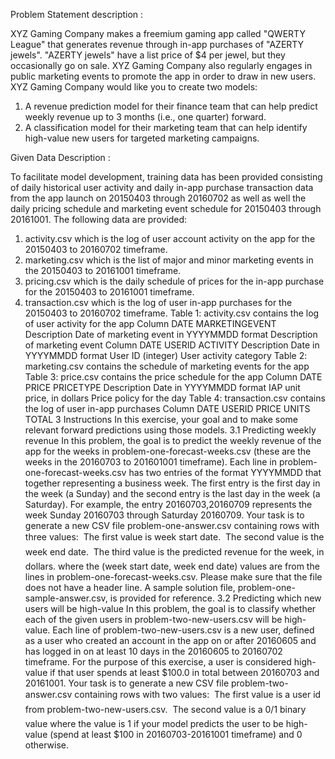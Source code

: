 Problem Statement description :

XYZ Gaming Company makes a freemium gaming app called "QWERTY League" that generates revenue through in-app purchases of "AZERTY jewels". "AZERTY jewels" have a list price of $4 per jewel, but they occasionally go on sale. XYZ Gaming Company also regularly engages in public marketing events to promote the app in order to draw in new users.
XYZ Gaming Company would like you to create two models:
1. A revenue prediction model for their finance team that can help predict weekly revenue up to 3 months (i.e., one quarter) forward.
2. A classification model for their marketing team that can help identify high-value new users for targeted marketing campaigns.

Given Data Description :

To facilitate model development, training data has been provided consisting of daily historical user activity and daily in-app purchase transaction data from the app launch on 20150403 through 20160702 as well as well the daily pricing schedule and marketing event schedule for 20150403 through 20161001.
The following data are provided:
1. activity.csv which is the log of user account activity on the app for the 20150403 to 20160702 timeframe.
2. marketing.csv which is the list of major and minor marketing events in the 20150403 to 20161001 timeframe.
3. pricing.csv which is the daily schedule of prices for the in-app purchase for the 20150403 to 20161001 timeframe.
4. transaction.csv which is the log of user in-app purchases for the 20150403 to 20160702 timeframe.
Table 1: activity.csv contains the log of user activity for the app
Column
DATE MARKETINGEVENT
Description
Date of marketing event in YYYYMMDD format Description of marketing event
Column DATE USERID ACTIVITY
Description
Date in YYYYMMDD format User ID (integer)
User activity category
Table 2: marketing.csv contains the schedule of marketing events for the app
Table 3: price.csv contains the price schedule for the app
Column DATE PRICE PRICETYPE
Description
Date in YYYYMMDD format IAP unit price, in dollars Price policy for the day
Table 4: transaction.csv contains the log of user in-app purchases
Column DATE USERID PRICE UNITS TOTAL
3 Instructions
In this exercise, your goal
and to make some relevant forward predictions using those models.
3.1 Predicting weekly revenue
In this problem, the goal is to predict the weekly revenue of the app for the weeks in problem-one-forecast-weeks.csv (these are the weeks in the 20160703 to 201601001 timeframe).
Each line in problem-one-forecast-weeks.csv has two entries of the format YYYYMMDD that together representing a business week. The first entry is the first day in the week (a Sunday) and the second entry is the last day in the week (a Saturday). For example, the entry 20160703,20160709 represents the week Sunday 20160703 through Saturday 20160709.
Your task is to generate a new CSV file problem-one-answer.csv containing rows with three values:
 The first value is week start date.
 The second value is the week end date.
 The third value is the predicted revenue for the week, in dollars.
where the (week start date, week end date) values are from the lines in problem-one-forecast-weeks.csv. Please make sure that the file does not have a header line.
A sample solution file, problem-one-sample-answer.csv, is provided for reference.
3.2 Predicting which new users will be high-value
In this problem, the goal is to classify whether each of the given users in problem-two-new-users.csv will be high-value.
Each line of problem-two-new-users.csv is a new user, defined as a user who created an account in the app on or after 20160605 and has logged in on at least 10 days in the 20160605 to 20160702 timeframe.
For the purpose of this exercise, a user is considered high-value if that user spends at least $100.0 in total between 20160703 and 20161001.
Your task is to generate a new CSV file problem-two-answer.csv containing rows with two values:
 The first value is a user id from problem-two-new-users.csv.
 The second value is a 0/1 binary value where the value is 1 if your model predicts the user to be high-value (spend at least $100 in 20160703-20161001 timeframe) and 0 otherwise.

